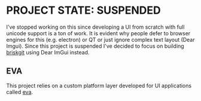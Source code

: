 # PROJECT STATE: SUSPENDED

I've stopped working on this since developing a UI from scratch with full unicode support is a ton of work. It is evident why people defer to browser engines for this (e.g. electron) or QT or just ignore complex text layout (Dear Imgui). Since this project is suspended I've decided to focus on building [briskgit]() using Dear ImGui instead.

## EVA

This project relies on a custom platform layer developed for UI applications called [eva](https://github.com/wesrobb/eva).

